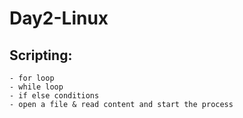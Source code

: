# Day2-Linux

## Scripting:
```
- for loop
- while loop
- if else conditions
- open a file & read content and start the process
```
